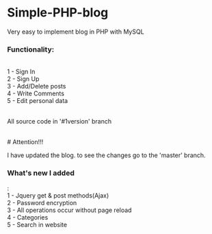 # Simple-PHP-blog
Very easy to implement blog in PHP with MySQL
<h3>Functionality:</h3> <br>
1 - Sign In <br>
2 - Sign Up <br>
3 - Add/Delete posts <br>
4 - Write Comments <br>
5 - Edit personal data <br>

<br>
<p> All source code in '#1version' branch </p>

<br>
# Attention!!!

I have updated the blog. to see the changes go to the 'master' branch. <br> 
<h3>What's new I added</h3>: <br>
1 - Jquery get & post methods(Ajax) <br>
2 - Password encryption <br>
3 - All operations occur without page reload <br>
4 - Categories <br>
5 - Search in website <br>
